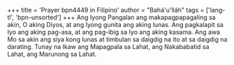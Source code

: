 +++
title = 'Prayer bpn4449 in Filipino'
author = "Bahá'u'lláh"
tags = ['lang-tl', 'bpn-unsorted']
+++
Ang Iyong Pangalan ang makapagpapagaling sa akin, O aking Diyos, at ang Iyong gunita ang aking lunas. Ang pagkalapit sa Iyo ang aking pag-asa, at ang pag-ibig sa Iyo ang aking kasama. Ang awa Mo sa akin ang siya kong lunas at timbulan sa daigdig na ito at sa daigdig na darating. Tunay na Ikaw ang Mapagpala sa Lahat, ang Nakababatid sa Lahat, ang Marunong sa Lahat.
